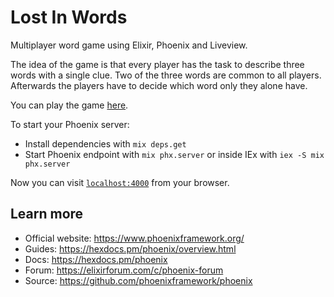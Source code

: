 # Lost In Words

Multiplayer word game using Elixir, Phoenix and Liveview. 

The idea of the game is that every player has the task to describe three words with a single clue. Two of the three words are common to all players. Afterwards the players have to decide which word only they alone have. 

You can play the game [here](http://116.203.183.51:4001/). 

To start your Phoenix server:

  * Install dependencies with `mix deps.get`
  * Start Phoenix endpoint with `mix phx.server` or inside IEx with `iex -S mix phx.server`

Now you can visit [`localhost:4000`](http://localhost:4000) from your browser.

## Learn more

  * Official website: https://www.phoenixframework.org/
  * Guides: https://hexdocs.pm/phoenix/overview.html
  * Docs: https://hexdocs.pm/phoenix
  * Forum: https://elixirforum.com/c/phoenix-forum
  * Source: https://github.com/phoenixframework/phoenix
